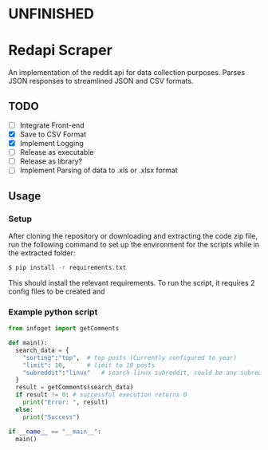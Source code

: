 # UNFINISHED
# Redapi Scraper
An implementation of the reddit api for data collection purposes.
Parses JSON responses to streamlined JSON and CSV formats.
## TODO
- [ ] Integrate Front-end
- [x] Save to CSV Format
- [x] Implement Logging
- [ ] Release as executable
- [ ] Release as library?
- [ ] Implement Parsing of data to .xls or .xlsx format
## Usage
### Setup
After cloning the repository or downloading and extracting the code zip file, run the following command to set up the environment for the scripts while in the extracted folder:
```bash
$ pip install -r requirements.txt
```
This should install the relevant requirements.
To run the script, it requires 2 config files to be created and
### Example python script
```python
from infoget import getComments

def main():
  search_data = {
    "sorting":"top",  # top posts (Currently configured to year)
    "limit": 10,      # limit to 10 posts
    "subreddit":"linux"   # search linux subreddit, could be any subreddit
  }
  result = getComments(search_data)
  if result != 0: # successful execution returns 0
    print("Error: ", result)
  else:
    print("Success")

if __name__ == "__main__":
  main()
```
